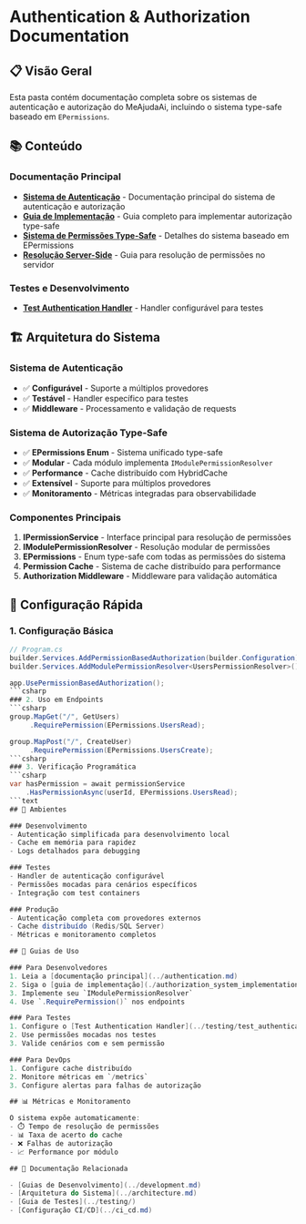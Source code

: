 # Authentication & Authorization Documentation

## 📋 Visão Geral

Esta pasta contém documentação completa sobre os sistemas de autenticação e autorização do MeAjudaAi, incluindo o sistema type-safe baseado em `EPermissions`.

## 📚 Conteúdo

### Documentação Principal
- **[Sistema de Autenticação](../authentication.md)** - Documentação principal do sistema de autenticação e autorização
- **[Guia de Implementação](./authorization_system_implementation.md)** - Guia completo para implementar autorização type-safe
- **[Sistema de Permissões Type-Safe](./type_safe_permissions_system.md)** - Detalhes do sistema baseado em EPermissions
- **[Resolução Server-Side](./server_side_permission_resolution_guide.md)** - Guia para resolução de permissões no servidor

### Testes e Desenvolvimento
- **[Test Authentication Handler](../testing/test_authentication_handler.md)** - Handler configurável para testes

## 🏗️ Arquitetura do Sistema

### Sistema de Autenticação
- ✅ **Configurável** - Suporte a múltiplos provedores
- ✅ **Testável** - Handler específico para testes
- ✅ **Middleware** - Processamento e validação de requests

### Sistema de Autorização Type-Safe
- ✅ **EPermissions Enum** - Sistema unificado type-safe
- ✅ **Modular** - Cada módulo implementa `IModulePermissionResolver`
- ✅ **Performance** - Cache distribuído com HybridCache
- ✅ **Extensível** - Suporte para múltiplos provedores
- ✅ **Monitoramento** - Métricas integradas para observabilidade

### Componentes Principais

1. **IPermissionService** - Interface principal para resolução de permissões
2. **IModulePermissionResolver** - Resolução modular de permissões
3. **EPermissions** - Enum type-safe com todas as permissões do sistema
4. **Permission Cache** - Sistema de cache distribuído para performance
5. **Authorization Middleware** - Middleware para validação automática

## 🚀 Configuração Rápida

### 1. Configuração Básica
```csharp
// Program.cs
builder.Services.AddPermissionBasedAuthorization(builder.Configuration);
builder.Services.AddModulePermissionResolver<UsersPermissionResolver>();

app.UsePermissionBasedAuthorization();
```csharp
### 2. Uso em Endpoints
```csharp
group.MapGet("/", GetUsers)
     .RequirePermission(EPermissions.UsersRead);

group.MapPost("/", CreateUser)
     .RequirePermission(EPermissions.UsersCreate);
```csharp
### 3. Verificação Programática
```csharp
var hasPermission = await permissionService
    .HasPermissionAsync(userId, EPermissions.UsersRead);
```text
## 🔧 Ambientes

### Desenvolvimento
- Autenticação simplificada para desenvolvimento local
- Cache em memória para rapidez
- Logs detalhados para debugging

### Testes
- Handler de autenticação configurável
- Permissões mocadas para cenários específicos
- Integração com test containers

### Produção
- Autenticação completa com provedores externos
- Cache distribuído (Redis/SQL Server)
- Métricas e monitoramento completos

## 📖 Guias de Uso

### Para Desenvolvedores
1. Leia a [documentação principal](../authentication.md)
2. Siga o [guia de implementação](./authorization_system_implementation.md)
3. Implemente seu `IModulePermissionResolver`
4. Use `.RequirePermission()` nos endpoints

### Para Testes
1. Configure o [Test Authentication Handler](../testing/test_authentication_handler.md)
2. Use permissões mocadas nos testes
3. Valide cenários com e sem permissão

### Para DevOps
1. Configure cache distribuído
2. Monitore métricas em `/metrics`
3. Configure alertas para falhas de autorização

## 📊 Métricas e Monitoramento

O sistema expõe automaticamente:
- ⏱️ Tempo de resolução de permissões
- 📊 Taxa de acerto do cache
- ❌ Falhas de autorização
- 📈 Performance por módulo

## 🔗 Documentação Relacionada

- [Guias de Desenvolvimento](../development.md)
- [Arquitetura do Sistema](../architecture.md)
- [Guia de Testes](../testing/)
- [Configuração CI/CD](../ci_cd.md)